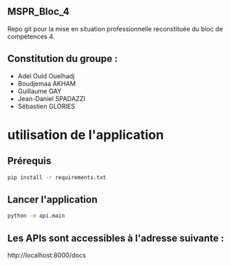 ## MSPR_Bloc_4

Repo git pour la mise en situation professionnelle reconstituée du bloc de compétences 4.

## Constitution du groupe :

- Adel Ould Ouelhadj
- Boudjemaa AKHAM
- Guillaume GAY
- Jean-Daniel SPADAZZI
- Sébastien GLORIES

# utilisation de l'application

## Prérequis

```sh
pip install -r requirements.txt
```

## Lancer l'application

```sh
python -m api.main
```

## Les APIs sont accessibles à l'adresse suivante :

http://localhost:8000/docs
